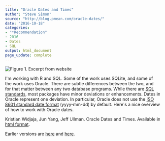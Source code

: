 ```yaml
---
title: "Oracle Dates and Times"
author: "Steve Simon"
source: "http://blog.pmean.com/oracle-dates/"
date: "2016-10-18"
categories:
- "*Recommendation"
- 2016
- Dates
- SQL
output: html_document
page_update: complete
---
```


![Figure 1. Excerpt from website](http://www.pmean.com/new-images/16/oracle-dates01.png)

<div class="notes">

I'm working with R and SQL. Some of the work uses SQLite, and some of the work uses Oracle. There are subtle differences between the two, and for that matter between any two database programs. While there are [SQL standards][wik1], most packages have minor deviations or enhancements. Dates in Oracle represent one deviation. In particular, Oracle does not use the [ISO 8601 standard date format][xkcd1] (yyyy-mm-dd) by default. Here's a nice overview of how to work with Oracle dates.

Kristian Widjaja, Jun Yang, Jeff Ullman. Oracle Dates and Times. Available in [html format][widj1]. 


[widj1]: http://infolab.stanford.edu/~ullman/fcdb/oracle/or-time.html
[wik1]: https://en.wikipedia.org/wiki/SQL#Interoperability_and_standardization
[xkcd1]: https://xkcd.com/1179/

</div>
 
Earlier versions are [here][sim1] and [here][sim2].
 
[sim1]: http://blog.pmean.com/oracle-dates/
[sim2]: http://new.pmean.com/oracle-dates/
 
